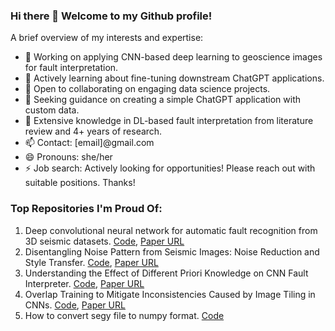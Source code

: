 ### Hi there 👋 Welcome to my Github profile!

A brief overview of my interests and expertise:

- 🔭 Working on applying CNN-based deep learning to geoscience images for fault interpretation.
- 🌱 Actively learning about fine-tuning downstream ChatGPT applications.
- 👯 Open to collaborating on engaging data science projects.
- 🤔 Seeking guidance on creating a simple ChatGPT application with custom data.
- 💬 Extensive knowledge in DL-based fault interpretation from literature review and 4+ years of research.
- 📫 Contact: [email]@gmail.com
- 😄 Pronouns: she/her
- ⚡ Job search: Actively looking for opportunities! Please reach out with suitable positions. Thanks!


### Top Repositories I'm Proud Of:
1. Deep convolutional neural network for automatic fault recognition from 3D seismic datasets. [Code](https://github.com/anyuzoey/CNNforFaultInterpretation), [Paper URL](https://www.sciencedirect.com/science/article/pii/S0098300421000807)
2. Disentangling Noise Pattern from Seismic Images: Noise Reduction and Style Transfer. [Code](https://github.com/Magnomic/npt-code), [Paper URL](https://ieeexplore.ieee.org/document/9936622)
3. Understanding the Effect of Different Priori Knowledge on CNN Fault Interpreter. [Code](https://github.com/anyuzoey/pretrain), [Paper URL](https://ieeexplore.ieee.org/document/10043685)
4. Overlap Training to Mitigate Inconsistencies Caused by Image Tiling in CNNs. [Code](https://github.com/anyuzoey/Overlap-Training), [Paper URL](https://link.springer.com/chapter/10.1007/978-3-030-63799-6_3)
5. How to convert segy file to numpy format. [Code](https://github.com/anyuzoey/SEGY2NUMPY)

